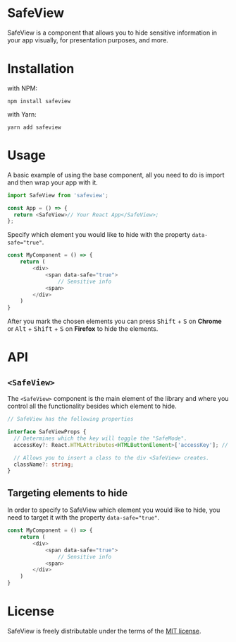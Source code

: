 # SafeView

SafeView is a component that allows you to hide sensitive information in your app visually, for presentation purposes, and more.

# Installation

with NPM:

```
npm install safeview
```

with Yarn:

```
yarn add safeview
```

# Usage

A basic example of using the base component, all you need to do is import and then wrap your app with it.

```js
import SafeView from 'safeview';

const App = () => {
  return <SafeView>// Your React App</SafeView>;
};
```

Specify which element you would like to hide with the property `data-safe="true"`.

```js
const MyComponent = () => {
    return (
        <div>
            <span data-safe="true">
                // Sensitive info
            <span>
        </div>
    )
}
```

After you mark the chosen elements you can press <kbd>Shift</kbd> + <kbd>S</kbd> on **Chrome** or <kbd>Alt</kbd> + <kbd>Shift</kbd> + <kbd>S</kbd> on **Firefox** to hide the elements.

# API

## `<SafeView>`

The `<SafeView>` component is the main element of the library and where you control all the functionality besides which element to hide.

```ts
// SafeView has the following properties

interface SafeViewProps {
  // Determines which the key will toggle the "SafeMode".
  accessKey?: React.HTMLAttributes<HTMLButtonElement>['accessKey']; // string

  // Allows you to insert a class to the div <SafeView> creates.
  className?: string;
}
```

## Targeting elements to hide

In order to specify to SafeView which element you would like to hide, you need to target it with the property `data-safe="true"`.

```js
const MyComponent = () => {
    return (
        <div>
            <span data-safe="true">
                // Sensitive info
            <span>
        </div>
    )
}
```

# License

SafeView is freely distributable under the terms of the [MIT license](https://github.com/ItayLisaey/safeview/blob/main/LICENSE).
